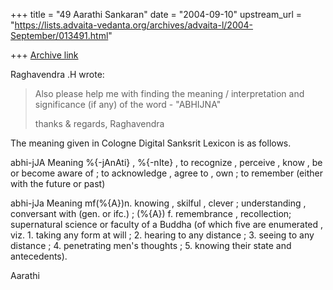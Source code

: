 +++
title = "49 Aarathi Sankaran"
date = "2004-09-10"
upstream_url = "https://lists.advaita-vedanta.org/archives/advaita-l/2004-September/013491.html"

+++
[Archive link](https://lists.advaita-vedanta.org/archives/advaita-l/2004-September/013491.html)

Raghavendra .H wrote:
> Also please help me with finding the meaning / interpretation and
> significance (if any) of the word - "ABHIJNA"
> 
> thanks & regards,
> Raghavendra

The meaning given in Cologne Digital Sanksrit Lexicon is as follows.

abhi-jJA
Meaning		%{-jAnAti} , %{-nIte} , to recognize , perceive , know , be or 
become aware of ; to acknowledge , agree to , own ; to remember (either 
with the future or past)

abhi-jJa
Meaning		mf(%{A})n. knowing , skilful , clever ; understanding , 
conversant with (gen. or ifc.) ; (%{A}) f. remembrance , recollection; 
supernatural science or faculty of a Buddha (of which five are 
enumerated , viz. 1. taking any form at will ; 2. hearing to any 
distance ; 3. seeing to any distance ; 4. penetrating men's thoughts ; 
5. knowing their state and antecedents).

Aarathi

